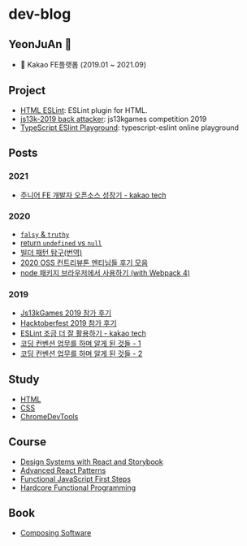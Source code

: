 <!--meta
title: dev-blog
description: JavaScript development blog
keywords: JavaScript, dev blog, Development, 프론트 엔드
-->

# dev-blog

## YeonJuAn 👋
- 💼 Kakao FE플랫폼 (2019.01 ~ 2021.09)

## Project

- [HTML ESLint](https://github.com/yeonjuan/html-eslint): ESLint plugin for HTML. 
- [js13k-2019 back attacker](https://github.com/yeonjuan/js13k-2019-back): js13kgames competition 2019
- [TypeScript ESlint Playground](https://github.com/yeonjuan/typescript-eslint-demo): typescript-eslint online playground

## Posts

### 2021
* [주니어 FE 개발자 오픈소스 성장기 - kakao tech](https://tech.kakao.com/2021/06/16/frontend-growth-10/)

### 2020

* [`falsy` & `truthy`](./JavaScript/falsy-truthy.md)
* [return `undefined` vs `null`](./JavaScript/return-null-vs-undefined.md)
* [빌더 패턴 탐구(번역)](./DesignPattern/builder-pattern-exploration.md)
* [2020 OSS 컨트리뷰톤 멘티님들 후기 모음](./Review/2020-oss-contributhon.md)
* [node 패키지 브라우저에서 사용하기 (with Webpack 4)](./JavaScript/node-module-on-browser.md)

### 2019
* [Js13kGames 2019 참가 후기](./Review/js-13k-2019.md)
* [Hacktoberfest 2019 참가 후기](./Review/hacktoberfest-2019.md)
* [ESLint 조금 더 잘 활용하기 - kakao tech](https://tech.kakao.com/2019/12/05/make-better-use-of-eslint/)
* [코딩 컨벤션 업무를 하며 알게 된 것들 - 1](./JavaScript/coding-convention-1.md)
* [코딩 컨벤션 업무를 하며 알게 된 것들 - 2](./JavaScript/coding-convention-2.md)

## Study

- [HTML](./Study/HTML/README.md)
- [CSS](./Study/CSS/README.md)
- [ChromeDevTools](./Study/ChromeDevTools/README.md)

## Course

- [Design Systems with React and Storybook](./Course/FrontEndMasters/design-systems-with-react-and-storybook.md)
- [Advanced React Patterns](./Course/FrontEndMasters/advanced-react-patterns.md)
- [Functional JavaScript First Steps](./Course/FrontEndMasters/functional-javascript-first-steps.md)
- [Hardcore Functional Programming](./Course/FrontEndMasters/hardcore-functional-programming-in-javascript.md)

## Book

* [Composing Software](./Book/composing-software.md)
